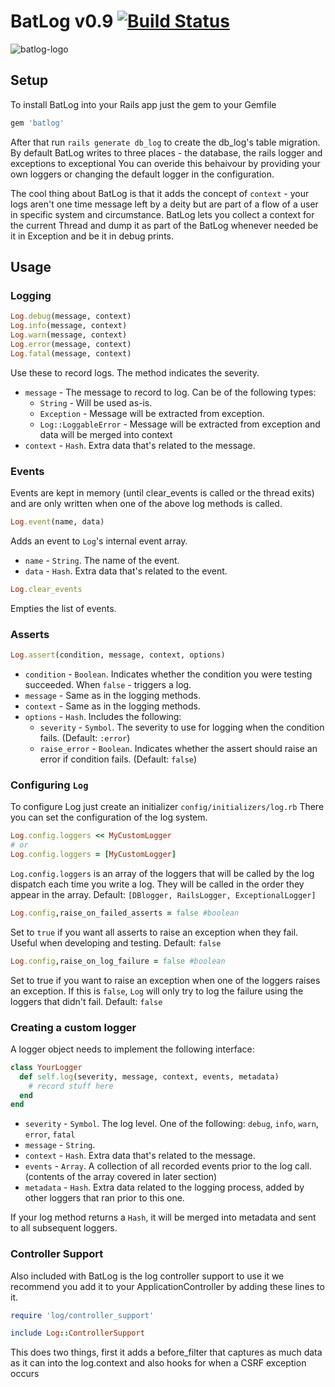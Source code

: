 # BatLog v0.9 [![Build Status](https://secure.travis-ci.org/TheGiftsProject/batlog.png)](http://travis-ci.org/TheGiftsProject/batlog)
![batlog-logo](https://dl.dropbox.com/u/7525692/batlog-withtext.png "BatLog")

## Setup
To install BatLog into your Rails app just the gem to your Gemfile
```ruby
gem 'batlog'
```
After that run `rails generate db_log` to create the db_log's table migration.
By default BatLog writes to three places - the database, the rails logger and exceptions to exceptional
You can overide this behaivour by providing your own loggers or changing the default logger in the configuration.

The cool thing about BatLog is that it adds the concept of `context` - your logs aren't one time message left by a deity but
 are part of a flow of a user in specific system and circumstance. BatLog lets you collect a context for the current Thread
 and dump it as part of the BatLog whenever needed be it in Exception and be it in debug prints.

## Usage
### Logging
```ruby
Log.debug(message, context)
Log.info(message, context)
Log.warn(message, context)
Log.error(message, context)
Log.fatal(message, context)
```
Use these to record logs. The method indicates the severity.
* `message` - The message to record to log. Can be of the following types:
  * `String` - Will be used as-is.
  * `Exception` - Message will be extracted from exception.
  * `Log::LoggableError` - Message will be extracted from exception and data will be merged into context
* `context` - `Hash`. Extra data that's related to the message.

### Events
Events are kept in memory (until clear_events is called or the thread exits) and 
are only written when one of the above log methods is called.

```ruby
Log.event(name, data)
```
Adds an event to `Log`'s internal event array.
* `name` - `String`. The name of the event.
* `data` - `Hash`. Extra data that's related to the event.

```ruby
Log.clear_events
```
Empties the list of events.

### Asserts
```ruby
Log.assert(condition, message, context, options)
```
* `condition` - `Boolean`. Indicates whether the condition you were testing succeeded. When `false` - triggers a log.
* `message` - Same as in the logging methods.
* `context` - Same as in the logging methods.
* `options` - `Hash`. Includes the following:
  * `severity` - `Symbol`. The severity to use for logging when the condition fails. (Default: `:error`)
  * `raise_error` - `Boolean`. Indicates whether the assert should raise an error if condition fails. (Default: `false`)

### Configuring `Log`
To configure Log just create an initializer `config/initializers/log.rb`
There you can set the configuration of the log system.
```ruby
Log.config.loggers << MyCustomLogger
# or
Log.config.loggers = [MyCustomLogger]
```
`Log.config.loggers` is an array of the loggers that will be called by the log dispatch each time you write a log.
They will be called in the order they appear in the array.
Default: `[DBlogger, RailsLogger, ExceptionalLogger]`

```ruby
Log.config,raise_on_failed_asserts = false #boolean
```
Set to `true` if you want all asserts to raise an exception when they fail. Useful
when developing and testing.
Default: `false`

```ruby
Log.config,raise_on_log_failure = false #boolean
```
Set to true if you want to raise an exception when one of the loggers raises an
exception.
If this is `false`, `Log` will only try to log the failure using the loggers that
didn't fail.
Default: `false`

### Creating a custom logger
A logger object needs to implement the following interface:
```ruby
class YourLogger
  def self.log(severity, message, context, events, metadata)
    # record stuff here
  end
end
```

* `severity` - `Symbol`. The log level. One of the following: `debug`, `info`, `warn`, `error`, `fatal`
* `message` - `String`.
* `context` - `Hash`. Extra data that's related to the message.
* `events` - `Array`. A collection of all recorded events prior to the log call. (contents of the array covered in later section)
* `metadata` - `Hash`. Extra data related to the logging process, added by other loggers that ran prior to this one.

If your log method returns a `Hash`, it will be merged into metadata and sent to
all subsequent loggers.


### Controller Support
Also included with BatLog is the log controller support to use it we recommend you add it to your ApplicationController
by adding these lines to it.
```ruby
require 'log/controller_support'

include Log::ControllerSupport
```
This does two things, first it adds a before_filter that captures as much data as it can into the log.context and also hooks for when a CSRF exception occurs